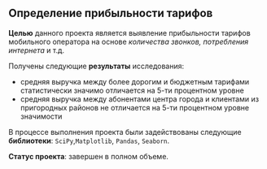 ## Определение прибыльности тарифов

**Целью** данного проекта является выявление прибыльности тарифов мобильного оператора на основе *количества звонков, потребления интернета* и т.д.

Получены следующие **результаты** исследования: 
- средняя выручка между более дорогим и бюджетным тарифами статистически значимо отличается на 5-ти процентном уровне
- средняя выручка между абонентами центра города и клиентами из пригородных районов не отличается на 5-ти процентном уровне значимости

В процессе выполнения проекта были задействованы следующие **библиотеки**: `SciPy`,`Matplotlib`, `Pandas`, `Seaborn`.

**Статус проекта**: завершен в полном объеме.
